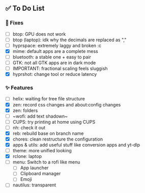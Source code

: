 ## ✅ To Do List
### 🚧 Fixes
- [ ] btop: GPU does not work
- [ ] btop (laptop): idk why the decimals are replaced as ","
- [ ] hyprspace: extremely laggy and broken :c
- [x] mime: default apps are a complete mess
- [ ] bluetooth: a stable one + easy to pair
- [ ] GTK: not all GTK apps are in dark mode
- [ ] IMPORTANT: fractional scaling feels sluggish
- [x] hyprshot: change tool or reduce latency

### ✨ Features
- [ ] helix: waiting for tree file structure
- [x] zen: record css changes and about:config changes
- [x] zen: folders
- [ ] ~wofi: add text shadown~
- [ ] CUPS: try printing at home using CUPS
- [ ] nh: check it out
- [x] reb: rebuild base on branch name
- [x] chores: clean restructure the configuration
- [x] apps & utils: add useful stuff like conversion apps and yt-dlp
- [ ] theme: more unified looking
- [x] rclone: laptop
- [ ] menu: Switch to a rofi like menu
  - [ ] App launcher
  - [ ] Clipboard manager
  - [ ] Emoji
- [ ] nautilus: transparent
